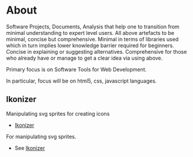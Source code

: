 # About

Software Projects, Documents, Analysis that help one to transition
from minimal understanding to expert level users.
All above artefacts to be minimal, concise but comprehensive.
Minimal in terms of libraries used which in turn implies lower knowledge barrier required
for beginners.
Concise in explaining or suggesting alternatives.
Comprehensive for those who already have or manage to get a clear idea via using above.

Primary focus is on Software Tools for Web Development.

In particular, focus will be on html5, css, javascript languages.


## Ikonizer

Manipulating svg sprites for creating icons
- [Ikonizer](https://bitwiseviews.github.io/ikonizer/spriteEditor.html)

For manipulating svg sprites.
- See [Ikonizer](https://bitwiseviews.github.io/ikonizer)
<!-- ## WebRTC -->


<!---

# About

Software, Document, Analyze Projects with bare essentials.

[Independent Client](https://bitwiseviews.github.io/webrtc-js-app/localClient/room.html) for testing purposes.

You can use the [editor on GitHub](https://github.com/bitwiseviews/bitwiseviews/edit/gh-pages/index.md) to maintain and preview the content for your website in Markdown files.

Whenever you commit to this repository, GitHub Pages will run [Jekyll](https://jekyllrb.com/) to rebuild the pages in your site, from the content in your Markdown files.

### Markdown

Markdown is a lightweight and easy-to-use syntax for styling your writing. It includes conventions for

```markdown
Syntax highlighted code block

# Header 1
## Header 2
### Header 3

- Bulleted
- List

1. Numbered
2. List

**Bold** and _Italic_ and `Code` text

[Link](url) and ![Image](src)
```

For more details see [GitHub Flavored Markdown](https://guides.github.com/features/mastering-markdown/).

### Jekyll Themes

Your Pages site will use the layout and styles from the Jekyll theme you have selected in your [repository settings](https://github.com/bitwiseviews/bitwiseviews/settings). The name of this theme is saved in the Jekyll `_config.yml` configuration file.

### Support or Contact

Having trouble with Pages? Check out our [documentation](https://docs.github.com/categories/github-pages-basics/) or [contact support](https://github.com/contact) and we’ll help you sort it out.
-->
